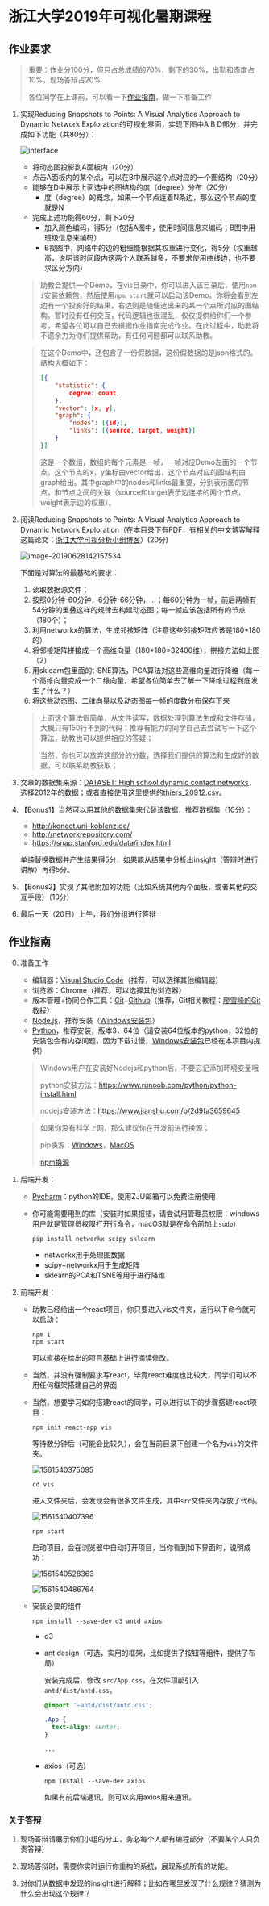# 浙江大学2019年可视化暑期课程

## 作业要求

> 重要：作业分100分，但只占总成绩的70%，剩下的30%，出勤和态度占10%，现场答辩占20%
>
> 各位同学在上课前，可以看一下[作业指南](#作业指南)，做一下准备工作

1. 实现Reducing Snapshots to Points: A Visual Analytics Approach to Dynamic Network Exploration的可视化界面，实现下图中A B D部分，并完成如下功能（共80分）：

   ![interface](./assets/interface.png)

   - 将动态图投影到A面板内（20分）
   - 点击A面板内的某个点，可以在B中展示这个点对应的一个图结构（20分）
   - 能够在D中展示上面选中的图结构的度（degree）分布（20分）
     - 度（degree）的概念，如果一个节点连着N条边，那么这个节点的度就是N
   - 完成上述功能得60分，剩下20分
     - 加入颜色编码，得5分（包括A图中，使用时间信息来编码；B图中用班级信息来编码）
     - B视图中，网络中的边的粗细能根据其权重进行变化，得5分（权重越高，说明该时间段内这两个人联系越多，不要求使用曲线边，也不要求区分方向）

   > 助教会提供一个Demo，在vis目录中，你可以进入该目录后，使用`npm i`安装依赖包，然后使用`npm start`就可以启动该Demo。你将会看到左边有一个投影好的结果，右边则是随便选出来的某一个点所对应的图结构。暂时没有任何交互，代码逻辑也很混乱，仅仅提供给你们一个参考，希望各位可以自己去根据作业指南完成作业。在此过程中，助教将不遗余力为你们提供帮助，有任何问题都可以联系助教。

   > 在这个Demo中，还包含了一份假数据，这份假数据的是json格式的。结构大概如下：
   >
   > ```json
   > [{
   >     "statistic": {
   >         degree: count,
   >     },
   >     "vector": [x, y],
   >     "graph": {
   >         "nodes": [{id}],
   >         "links": [{source, target, weight}]
   >     }
   > }]
   > ```
   >
   > 这是一个数组，数组的每个元素是一帧，一帧对应Demo左面的一个节点。这个节点的x，y坐标由vector给出，这个节点对应的图结构由graph给出。其中graph中的nodes和links最重要，分别表示图的节点，和节点之间的关联（source和target表示边连接的两个节点，weight表示边的权重）。


2. 阅读Reducing Snapshots to Points: A Visual Analytics Approach to Dynamic Network Exploration（在本目录下有PDF，有相关的中文博客解释这篇论文：[浙江大学可视分析小组博客](http://www.cad.zju.edu.cn/home/vagblog/?p=3832)）(20分)

   ![image-20190628142157534](./assets/image-20190628142157534.png)

   下面是对算法的最基础的要求：

   1. 读取数据源文件；
   2. 按照0分钟-60分钟，6分钟-66分钟，…；每60分钟为一帧，前后两帧有54分钟的重叠这样的规律去构建动态图；每一帧应该包括所有的节点（180个）；
   3. 利用networkx的算法，生成邻接矩阵（注意这些邻接矩阵应该是180\*180的）
   4. 将邻接矩阵拼接成一个高维向量（180\*180=32400维），拼接方法如上图（2）
   5. 用sklearn包里面的t-SNE算法，PCA算法对这些高维向量进行降维（每一个高维向量变成一个二维向量，希望各位简单去了解一下降维过程到底发生了什么？）
   6. 将这些动态图、二维向量以及动态图每一帧的度数分布保存下来

   > 上面这个算法很简单，从文件读写，数据处理到算法生成和文件存储，大概只有150行不到的代码；推荐有能力的同学自己去尝试写一下这个算法，助教也可以提供相应的答疑；
   >
   > 当然，你也可以放弃这部分的分数，选择我们提供的算法和生成好的数据，可以联系助教获取；

3. 文章的数据集来源：[DATASET: High school dynamic contact networks](http://www.sociopatterns.org/datasets/high-school-dynamic-contact-networks/)，选择2012年的数据；或者直接使用这里提供的[thiers_20912.csv](./thiers_20912.csv)。

4. 【Bonus1】当然可以用其他的数据集来代替该数据，推荐数据集（10分）：

   - <http://konect.uni-koblenz.de/>
   - <http://networkrepository.com/>
   - <https://snap.stanford.edu/data/index.html>

   单纯替换数据并产生结果得5分，如果能从结果中分析出insight（答辩时进行讲解）再得5分。

5. 【Bonus2】实现了其他附加的功能（比如系统其他两个面板，或者其他的交互手段）（10分）

6. 最后一天（20日）上午，我们分组进行答辩



## 作业指南

0. 准备工作

      - 编辑器：[Visual Studio Code](https://code.visualstudio.com/)（推荐，可以选择其他编辑器）
      - 浏览器：Chrome（推荐，可以选择其他浏览器）
      - 版本管理+协同合作工具：[Git](https://git-scm.com/downloads)+[Github](http://github.com)（推荐，Git相关教程：[廖雪峰的Git教程](https://www.liaoxuefeng.com/wiki/896043488029600
        )）
      - [Node.js](https://nodejs.org/zh-cn/)，推荐安装（[Windows安装包](./installers/node-v10.16.0-x64.msi)）
      - [Python](https://www.python.org/downloads/)，推荐安装，版本3，64位（请安装64位版本的python，32位的安装包会有内存问题，因为下载过慢，[Windows安装包](./installers/python-3.7.3-amd64.exe)已经在本项目内提供）

      > Windows用户在安装好Nodejs和python后，不要忘记添加环境变量哦
      >
      > python安装方法：https://www.runoob.com/python/python-install.html
      >
      > nodejs安装方法：<https://www.jianshu.com/p/2d9fa3659645>

      > 如果你没有科学上网，那么建议你在开发前进行换源；
      >
      > pip换源：[Windows](https://blog.csdn.net/Artprog/article/details/75632723)，[MacOS](https://www.jianshu.com/p/f771e1120003)
      >
      > [npm换源](https://www.jianshu.com/p/f311a3a155ff)

1. 后端开发：

   - [Pycharm](https://www.jetbrains.com/pycharm/)：python的IDE，使用ZJU邮箱可以免费注册使用

   - 你可能需要用到的库（安装时如果报错，请尝试用管理员权限：windows用户就是管理员权限打开行命令，macOS就是在命令前加上`sudo`）
     ```
     pip install networkx scipy sklearn
     ```

     - networkx用于处理图数据
     - scipy+networkx用于生成矩阵
     - sklearn的PCA和TSNE等用于进行降维

2. 前端开发：

   - 助教已经给出一个react项目，你只要进入vis文件夹，运行以下命令就可以启动：

     ```
     npm i
     npm start
     ```

     可以直接在给出的项目基础上进行阅读修改。

   - 当然，并没有强制要求写react，毕竟react难度也比较大，同学们可以不用任何框架搭建自己的界面

   - 当然，想要学习如何搭建react的同学，可以进行以下的步骤搭建react项目：

     `npm init react-app vis`

     等待数分钟后（可能会比较久），会在当前目录下创建一个名为`vis`的文件夹。

     ![1561540375095](./assets/1561540375095.png)

     `cd vis`

     进入文件夹后，会发现会有很多文件生成，其中`src`文件夹内存放了代码。

     ![1561540407396](./assets/1561540407396.png)

     `npm start`

     启动项目，会在浏览器中自动打开项目，当你看到如下界面时，说明成功：

     ![1561540528363](./assets/1561540528363.png)

     ![1561540486764](./assets/1561540486764.png)

   - 安装必要的组件

     ```
     npm install --save-dev d3 antd axios
     ```

     - d3

     - ant design（可选，实用的框架，比如提供了按钮等组件，提供了布局）

       安装完成后，修改 `src/App.css`，在文件顶部引入 `antd/dist/antd.css`。

       ```css
       @import '~antd/dist/antd.css';
       
       .App {
         text-align: center;
       }
       
       ...
       ```

     - axios（可选）

       `npm install --save-dev axios`

       如果有前后端通讯，则可以实用axios用来通讯。



### 关于答辩

1. 现场答辩请展示你们小组的分工，务必每个人都有编程部分（不要某个人只负责答辩）

2. 现场答辩时，需要你实时运行你重构的系统，展现系统所有的功能。

3. 对你们从数据中发现的insight进行解释；比如在哪里发现了什么规律？猜测为什么会出现这个规律？